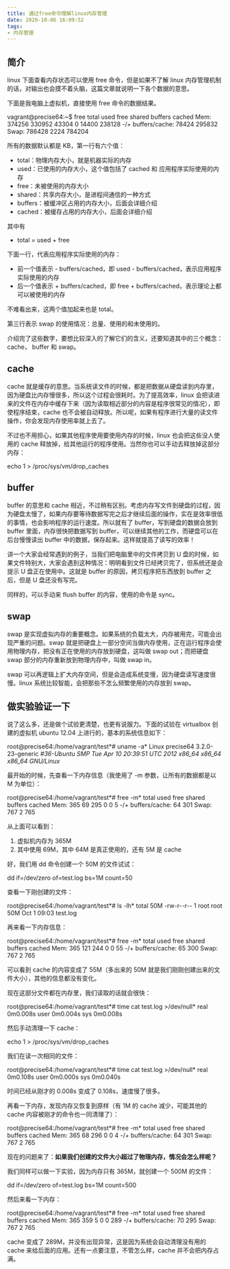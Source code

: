 ```yaml
---
title: 通过free命令理解linux内存管理
date: 2020-10-06 16:09:52
tags:
- 内存管理
---
```


## 简介

linux 下面查看内存状态可以使用 free 命令，但是如果不了解 linux 内存管理机制的话，对输出也会摸不着头脑，这篇文章就说明一下各个数据的意思。

下面是我电脑上虚拟机，直接使用 free 命令的数据结果。

vagrant@precise64:~$ free        total    used    free   shared  buffers   cached Mem:    374256   330952   43304     0   14400   238128 -/+ buffers/cache:   78424   295832 Swap:    786428    2224   784204

所有的数据默认都是 KB，第一行有六个值：

- total：物理内存大小，就是机器实际的内存
- used：已使用的内存大小，这个值包括了 cached 和 应用程序实际使用的内存
- free：未被使用的内存大小
- shared：共享内存大小，是进程间通信的一种方式
- buffers：被缓冲区占用的内存大小，后面会详细介绍
- cached：被缓存占用的内存大小，后面会详细介绍

其中有

- total = used + free

下面一行，代表应用程序实际使用的内存：

- 前一个值表示 - buffers/cached，即 used - buffers/cached，表示应用程序实际使用的内存
- 后一个值表示 + buffers/cached，即 free + buffers/cached，表示理论上都可以被使用的内存

不难看出来，这两个值加起来也是 total。

第三行表示 swap 的使用情况：总量、使用的和未使用的。

介绍完了这些数字，要想比较深入的了解它们的含义，还要知道其中的三个概念：cache， buffer 和 swap。

## cache

cache 就是缓存的意思。当系统读文件的时候，都是把数据从硬盘读到内存里，因为硬盘比内存慢很多，所以这个过程会很耗时。为了提高效率，linux 会把读进来的文件在内存中缓存下来（因为读取相近部分的内容是程序很常见的情况），即使程序结束，cache 也不会被自动释放。所以呢，如果有程序进行大量的读文件操作，你会发现内存使用率就上去了。

不过也不用担心，如果其他程序使用要使用内存的时候，linux 也会把这些没人使用的 cache 释放掉，给其他运行的程序使用。当然你也可以手动去释放掉这部分内存：

echo 1 > /proc/sys/vm/drop_caches

## buffer

buffer 的意思和 cache 相近，不过稍有区别。考虑内存写文件到硬盘的过程，因为硬盘太慢了，如果内存要等待数据写完之后才继续后面的操作，实在是效率很低的事情，也会影响程序的运行速度。所以就有了 buffer，写到硬盘的数据会放到 buffer 里面，内存很快把数据写到 buffer，可以继续其他的工作，而硬盘可以在后台慢慢读出 buffer 中的数据，保存起来。这样就提高了读写的效率！

讲一个大家会经常遇到的例子，当我们把电脑里中的文件拷贝到 U 盘的时候，如果文件特别大，大家会遇到这种情况：明明看到文件已经拷贝完了，但系统还是会提示 U 盘正在使用中。这就是 buffer 的原因，拷贝程序把东西放到 buffer 之后，但是 U 盘还没有写完。

同样的，可以手动来 flush buffer 的内容，使用的命令是 sync。

## swap

swap 是实现虚拟内存的重要概念。如果系统的负载太大，内存被用完，可能会出现严重的问题。swap 就是把硬盘上一部分空间当做内存使用，正在运行程序会使用物理内存，把没有正在使用的内存放到硬盘，这叫做 swap out；而把硬盘 swap 部分的内存重新放到物理内存中，叫做 swap in。

swap 可以再逻辑上扩大内存空间，但是会造成系统变慢，因为硬盘读写速度很慢。linux 系统比较智能，会把那些不怎么频繁使用的内存放到 swap。

## 做实验验证一下

说了这么多，还是做个试验更清楚，也更有说服力。下面的试验在 virtualbox 创建的虚拟机 ubuntu 12.04 上进行的，基本的系统信息如下：

root@precise64:/home/vagrant/test*# uname -a* Linux precise64 3.2.0-23-generic *#36-Ubuntu SMP Tue Apr 10 20:39:51 UTC 2012 x86_64 x86_64 x86_64 GNU/Linux*

最开始的时候，先查看一下内存信息（我使用了 -m 参数，让所有的数据都是以 M 为单位）：

root@precise64:/home/vagrant/test*# free -m*        total    used    free   shared  buffers   cached Mem:      365     69    295     0     0     5 -/+ buffers/cache:     64    301 Swap:     767     2    765

从上面可以看到：

1. 虚拟机内存为 365M
2. 其中使用 69M，其中 64M 是真正使用的，还有 5M 是 cache

好，我们用 dd 命令创建一个 50M 的文件试试：

dd if=/dev/zero of=test.log bs=1M count=50

查看一下刚创建的文件：

root@precise64:/home/vagrant/test*# ls -lh* total 50M -rw-r--r-- 1 root root 50M Oct 1 09:03 test.log

再来看一下内存信息：

root@precise64:/home/vagrant/test*# free -m*        total    used    free   shared  buffers   cached Mem:      365    121    244     0     0     55 -/+ buffers/cache:     65    300 Swap:     767     2    765

可以看到 cache 的内容变成了 55M（多出来的 50M 就是我们刚刚创建出来的文件大小），其他的信息都没有变化。

现在这部分文件都在内存里，我们读取的话就会很快：

root@precise64:/home/vagrant/test*# time cat test.log >/dev/null* real  0m0.008s user  0m0.004s sys  0m0.008s

然后手动清理一下 cache：

echo 1 > /proc/sys/vm/drop_caches

我们在读一次相同的文件：

root@precise64:/home/vagrant/test*# time cat test.log >/dev/null* real  0m0.108s user  0m0.000s sys  0m0.040s

时间已经从刚才的 0.008s 变成了 0.108s，速度慢了很多。

再看一下内存，发现内存又恢复到原样（有 1M 的 cache 减少，可能其他的 cache 内容被刚才的命令也一同清理了）：

root@precise64:/home/vagrant/test*# free -m*        total    used    free   shared  buffers   cached Mem:      365     68    296     0     0     4 -/+ buffers/cache:     64    301 Swap:     767     2    765

现在的问题来了：**如果我们创建的文件大小超过了物理内存，情况会怎么样呢？**

我们同样可以做一下实验，因为内存只有 365M，就创建一个 500M 的文件：

dd if=/dev/zero of=test.log bs=1M count=500

然后来看一下内存：

root@precise64:/home/vagrant/test*# free -m*        total    used    free   shared  buffers   cached Mem:      365    359     5     0     0    289 -/+ buffers/cache:     70    295 Swap:     767     2    765

cache 变成了 289M，并没有出现异常，这是因为系统会自动清理没有用的 cache 来给后面的应用。还有一点要注意，不管怎么样，cache 并不会把内存占满。
